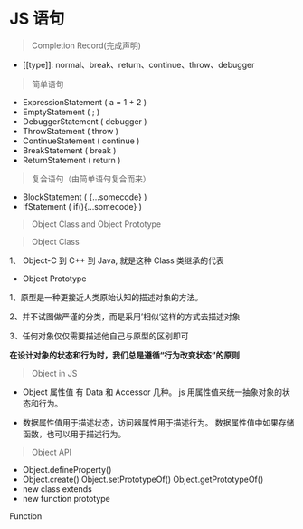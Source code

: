 # JS 语句

> Completion Record(完成声明)

- [[type]]: normal、break、return、continue、throw、debugger

> 简单语句

- ExpressionStatement ( a = 1 + 2 )
- EmptyStatement ( ; )
- DebuggerStatement ( debugger )
- ThrowStatement ( throw )
- ContinueStatement ( continue )
- BreakStatement ( break )
- ReturnStatement ( return )

> 复合语句（由简单语句复合而来）

- BlockStatement ( {...somecode} )
- IfStatement ( if(){...somecode} )

> Object Class and Object Prototype

> Object Class

1、 Object-C 到 C++ 到 Java, 就是这种 Class 类继承的代表

- Object Prototype

1、原型是一种更接近人类原始认知的描述对象的方法。

2、并不试图做严谨的分类，而是采用’相似‘这样的方式去描述对象

3、任何对象仅仅需要描述他自己与原型的区别即可

**在设计对象的状态和行为时，我们总是遵循“行为改变状态”的原则**

> Object in JS

- Object 属性值 有 Data 和 Accessor 几种。
  js 用属性值来统一抽象对象的状态和行为。

- 数据属性值用于描述状态，访问器属性用于描述行为。
  数据属性值中如果存储函数，也可以用于描述行为。

> Object API

- Object.defineProperty()
- Object.create() Object.setPrototypeOf() Object.getPrototypeOf()
- new class extends
- new function prototype

Function

